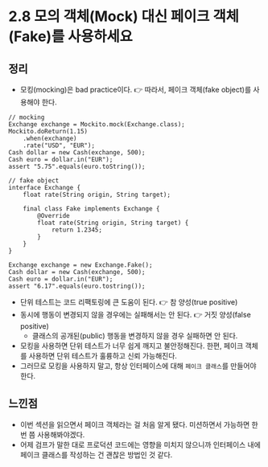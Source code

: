# 2.8 모의 객체(Mock) 대신 페이크 객체(Fake)를 사용하세요

## 정리
- 모킹(mocking)은 bad practice이다. 👉 따라서, 페이크 객체(fake object)를 사용해야 한다.

```
// mocking
Exchange exchange = Mockito.mock(Exchange.class);
Mockito.doReturn(1.15)
    .when(exchange)
    .rate("USD", "EUR");
Cash dollar = new Cash(exchange, 500);
Cash euro = dollar.in("EUR");
assert "5.75".equals(euro.toString());

// fake object
interface Exchange {
    float rate(String origin, String target);

    final class Fake implements Exchange {
        @Override
        float rate(String origin, String target) {
            return 1.2345;
        }
    }
}

Exchange exchange = new Exchange.Fake();
Cash dollar = new Cash(exchange, 500);
Cash euro = dollar.in("EUR");
assert "6.17".equals(euro.tostring());
```

- 단위 테스트는 코드 리팩토링에 큰 도움이 된다. 👉 참 양성(true positive)
- 동시에 행동이 변경되지 않을 경우에는 실패해서는 안 된다. 👉 거짓 양성(false positive)
    - 클래스의 공개된(public) 행동을 변경하지 않을 경우 실패하면 안 된다.
- 모킹을 사용하면 단위 테스트가 너무 쉽게 깨지고 불안정해진다. 한편, 페이크 객체를 사용하면 단위 테스트가 훌륭하고 신뢰 가능해진다.
- 그러므로 모킹을 사용하지 말고, 항상 인터페이스에 대해 `페이크 클래스`를 만들어야 한다.

## 느낀점

- 이번 섹션을 읽으면서 페이크 객체라는 걸 처음 알게 됐다. 미션하면서 가능하면 한 번 쯤 사용해봐야겠다.
- 어제 검프가 말한 대로 프로덕션 코드에는 영향을 미치지 않으니까 인터페이스 내에 페이크 클래스를 작성하는 건 괜찮은 방법인 것 같다.